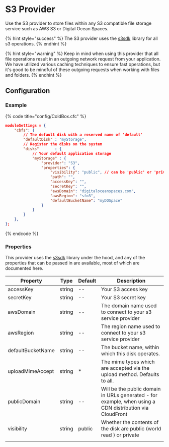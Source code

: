 # S3 Provider

Use the S3 provider to store files within any S3 compatible file storage service such as AWS S3 or Digital Ocean Spaces.

{% hint style="success" %}
The S3 provider uses the [s3sdk](https://forgebox.io/view/s3sdk) library for all s3 operations.
{% endhint %}

{% hint style="warning" %}
Keep in mind when using this provider that all file operations result in an outgoing network request from your application. We have utilized various caching techniques to ensure fast operations, but it's good to be mindful of these outgoing requests when working with files and folders.
{% endhint %}

## Configuration

### Example

{% code title="config/ColdBox.cfc" %}
```json
moduleSettings = {
	"cbfs": {
		// The default disk with a reserved name of 'default'
		"defaultDisk" : "myStorage",
		// Register the disks on the system
		"disks"       : {
			// Your default application storage
			"myStorage" : {
				"provider": "S3",
				"properties": {
					"visibility": "public", // can be 'public' or 'private'
					"path": "",
					"accessKey": "",
					"secretKey": "",
					"awsDomain": "digitaloceanspaces.com",
					"awsRegion": "sfo3",
					"defaultBucketName": "myDOSpace"
				}
			}
		}
	},
};
```
{% endcode %}

### Properties

This provider uses the [s3sdk](https://forgebox.io/view/s3sdk) library under the hood, and any of the properties that can be passed in are available, most of which are documented here.&#x20;

| Property          | Type   | Default | Description                                                                                             |
| ----------------- | ------ | ------- | ------------------------------------------------------------------------------------------------------- |
| accessKey         | string | --      | Your S3 access key                                                                                      |
| secretKey         | string | --      | Your S3 secret key                                                                                      |
| awsDomain         | string | --      | The domain name used to connect to your s3 service provider                                             |
| awsRegion         | string | --      | The region name used to connect to your s3 service provider                                             |
| defaultBucketName | string | --      | The bucket name, within which this disk operates.                                                       |
| uploadMimeAccept  | string | \*      | The mime types which are accepted via the upload method. Defaults to all.                               |
| publicDomain      | string | --      | Will be the public domain in URLs generated - for example, when using a CDN distribution via CloudFront |
| visibility        | string | public  | Whether the contents of the disk are public (world read ) or private                                    |
|                   |        |         |                                                                                                         |
